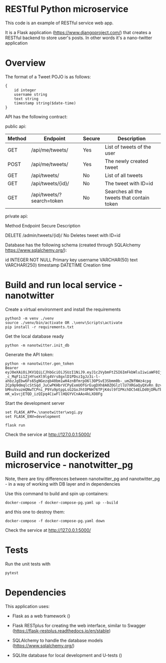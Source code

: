 RESTful Python microservice
=============================

This code is an example of RESTful service web app. 

It is a Flask application (https://www.djangoproject.com/) that creates a RESTful backend to store user's posts. In other 
words it's a nano-twitter application

Overview
=========
The format of a Tweet POJO is as follows:

```
{
    id integer
    username string
    text string
    timestamp string($date-time)
}
```

API has the following contract:


public api:

| Method | Endpoint                   |Secure|      Description                               |
|--------|----------------------------|------|------------------------------------------------|
|GET     |  /api/me/tweets/           |  Yes |    List of tweets of the user                  |
|POST    |  /api/me/tweets/           |  Yes |    The newly created tweet                     |
|GET     |  /api/tweets/              |  No  |    List of all tweets                          |
|GET     |  /api/tweets/{id}/         |  No  |    The tweet with ID=id                        |  
|GET     |  /api/tweets/?search=token |  No  |    Searches all the tweets that contain token  |


private api:

Method  Endpoint                Secure      Description

DELETE  /admin/tweets/{id}/         No      Deletes tweet with ID=id

Database has the following schema (created through SQLAlchemy https://www.sqlalchemy.org/):

id INTEGER NOT NULL Primary key
username VARCHAR(50)
text VARCHAR(250)
timestamp DATETIME Creation time

Build and run local service - nanotwitter
==========================================


Create a virtual environment and install the requirements

```
python3 -m venv ./venv
source ./venv/bin/activate OR .\venv\Scripts\activate
pip install -r requirements.txt
```

Get the local database ready

```
python -m nanotwitter.init_db
```

Generate the API token:
```
python -m nanotwitter.gen_token
Bearer eyJ0eXAiOiJKV1QiLCJhbGciOiJSUzI1NiJ9.eyJ1c2VybmFtZSI6ImFkbWluIiwiaWF0IjoxNjE5ODUxNzI4LCJleHAiOjE2MjAwMjQ1Mjh9.BAt0K-_c_MqF1i1ZjHYseXl9lg4Vrs8gxlD1PDszIgJz3i-l-ahbzJgEbw6Fs65gNGezqb40bm1wH4znBfmrpO6l3OPSvE3Sbmm0b-_umZNfNWz4cpg
2Cp9p9dmqlcStSqd_JuCwPKHbrVCPyExmUOfGrEugDXh8A0ZOGlzllU7XRGaQyQXvRn_BzvmH_q8NgTTksizRMXW_Jj3-bMnuVxuzmQNwTCPni_P9Yu9ptppLsG2GoJhtOPNH76TPjK4sl9fIPKchDC54ELDd0jDMuTbaoNRYcyXl2cv14o6VZ-mK_w1vcjETQD_izQIpq4CiwFllHQGYVCnAAo4kLXO8Fg
```

Start the development server

```
set FLASK_APP=.\nanotwitter\wsgi.py 
set FLASK_ENV=development

flask run
```

Check the service at http://127.0.0.1:5000/

Build and run dockerized microservice - nanotwitter_pg
=======================================================

Note, there are tiny differences between nanotwitter_pg and nanotwitter_pg - in a way of working with DB layer and in
dependencies

Use this command to build and spin up containers:

```
docker-compose -f docker-compose-pg.yaml up --build
```

and this one to destroy them:

```
docker-compose -f docker-compose-pg.yaml down
```
Check the service at http://127.0.0.1:5000/

Tests
======

Run the unit tests with

```
pytest
```

Dependencies
=============

This application uses:

* Flask as a web framework ()
  
* Flask RESTplus for creating the web interface, similar to Swagger (https://flask-restplus.readthedocs.io/en/stable)

* SQLAlchemy to handle the database models (https://www.sqlalchemy.org/)

* SQLlite database for local development and U-tests ()
